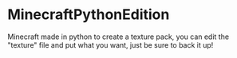 # MinecraftPythonEdition
Minecraft made in python
to create a texture pack, you can edit the "texture" file and put what you want, just be sure to back it up!
